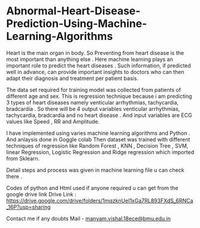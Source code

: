 # Abnormal-Heart-Disease-Prediction-Using-Machine-Learning-Algorithms
Heart is the main organ in body. So Preventing from heart disease is the most important than anything else . Here machine learning plays an important role to predict the heart diseases . Such information, if predicted well in advance, can provide important insights to doctors who can then adapt their diagnosis and treatment per patient basis.

The data set required for training model  was collected  from patients of different age and sex.   This is regression technique  because i am predicting 3 types of heart diseases namely venticular arrhythmias, tachycardia, bradcardia . So there will be 4 output variables venticular arrhythmias, tachycardia, bradcardia and no heart disease . And input variables are ECG values like Speed , RR and Amplitude.

I have implemented using varies machine learning algorithms and Python . And anlaysis done in Goggle colab 
Then dataset was trained with different techniques of regression like Random Forest , KNN , Decision Tree , SVM, linear Regression, Logistic Regression and Ridge regression which imported from Sklearn.

Detail steps and process  was given in machine learning file u can check there . 

Codes of python and Html used if anyone required u can get from the google drive link 
Drive Link : https://drive.google.com/drive/folders/1mqzknUeI1xGa7RL893FXdS_6RNCa_16P?usp=sharing

Contact me if any doubts Mail - manyam.vishal.18ece@bmu.edu.in 


